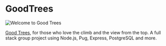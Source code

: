 # GoodTrees

![Welcome to Good Trees](https://good-trees.s3-us-west-1.amazonaws.com/GoodTrees-preview.png)

[Good Trees](goodtrees.herokuapp.com), for those who love the climb and the view from the top. A full stack group project using Node.js, Pug, Express, PostgreSQL and more.
